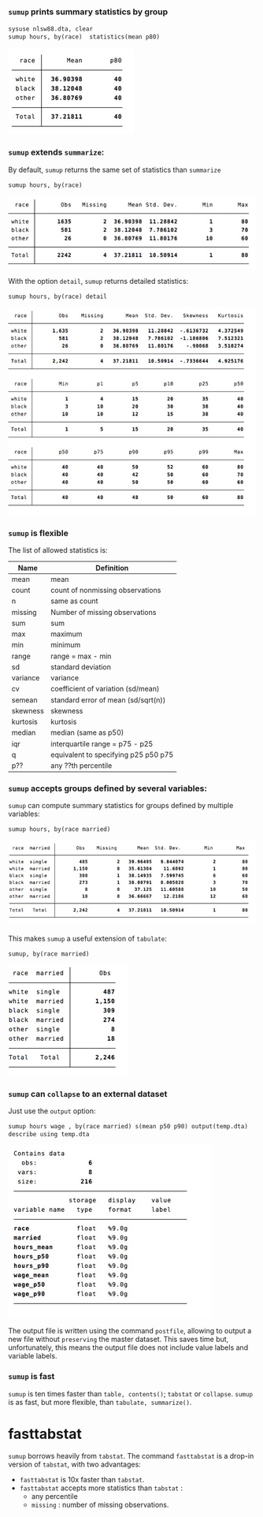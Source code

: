 



### `sumup` prints summary statistics by group

```
sysuse nlsw88.dta, clear
sumup hours, by(race)  statistics(mean p80)
```
![](img/sum6.jpg)


### `sumup` extends `summarize`:

By default, `sumup` returns the same set of statistics than `summarize` 

```
sumup hours, by(race) 
```
![](img/sum.jpg)

With the option `detail`, `sumup` returns detailed statistics:
```
sumup hours, by(race) detail
```
![](img/sum3.jpg)


### `sumup` is flexible
The list of allowed statistics is:

Name | Definition
---|---
mean          | mean
count         | count of nonmissing observations
n             | same as count
missing	|	Number of missing observations
sum           | sum
max           | maximum
min           | minimum
range         | range = max - min
sd            | standard deviation
variance      | variance
cv            | coefficient of variation (sd/mean)
semean        | standard error of mean (sd/sqrt(n))
skewness      | skewness
kurtosis      | kurtosis
median        | median (same as p50)
iqr           | interquartile range = p75 - p25
q             | equivalent to specifying p25 p50 p75
p??			|	any ??th percentile




### `sumup` accepts groups defined by several variables:

`sumup` can compute summary statistics for groups defined by multiple variables:

```
sumup hours, by(race married) 
```
![](img/sum7.jpg)


This makes `sumup` a useful extension of `tabulate`:

```
sumup, by(race married) 
```
![](img/sum4.jpg)




### `sumup` can `collapse` to an external dataset
Just use the `output` option:
```
sumup hours wage , by(race married) s(mean p50 p90) output(temp.dta)
describe using temp.dta
```
![](img/sum5.jpg)

The output file is written using the command `postfile`, allowing to output a new file without `preserving` the master dataset. This saves time but, unfortunately, this means the output file does not include value labels and variable labels.

### `sumup` is fast
`sumup` is ten times faster than `table, contents()`; `tabstat` or `collapse`. `sumup` is as fast, but more flexible, than `tabulate, summarize()`.

# fasttabstat
`sumup` borrows heavily from `tabstat`. The command `fasttabstat` is a drop-in version of `tabstat`, with two advantages:
- `fasttabstat`  is 10x faster than `tabstat`.
- `fasttabstat` accepts more statistics than `tabstat` : 
	- any percentile 
	- `missing` : number of missing observations.

